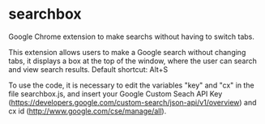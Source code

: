 # searchbox
Google Chrome extension to make searchs without having to switch tabs.

This extension allows users to make a Google search without changing tabs, it displays a box at the top of the window, where the user can search and view search results. Default shortcut: Alt+S

To use the code, it is necessary to edit the variables "key" and "cx" in the file searchbox.js, and insert your Google Custom Seach API Key (https://developers.google.com/custom-search/json-api/v1/overview) and cx id (http://www.google.com/cse/manage/all).
